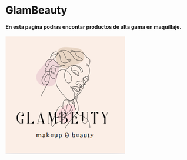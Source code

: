 <!DOCTYPE html>
<html lang="en">
<head>
    <meta charset="UTF-8">
    <meta name="viewport" content="width=device-width, initial-scale=1.0">
</head>
<body>
    <h1>GlamBeauty</h1>
    <h4>En esta pagina podras encontar productos de alta gama en maquillaje.</h4>
    <img src="logo.png" alt="imagen" weight="200px" ></img>

</body>
</html>
